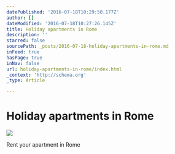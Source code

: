 ```yaml
---
datePublished: '2016-07-18T10:29:50.177Z'
author: []
dateModified: '2016-07-18T10:27:26.145Z'
title: Holiday apartments in Rome
description: ''
starred: false
sourcePath: _posts/2016-07-18-holiday-apartments-in-rome.md
inFeed: true
hasPage: true
inNav: false
url: holiday-apartments-in-rome/index.html
_context: 'http://schema.org'
_type: Article

---
```

# Holiday apartments in Rome
![](https://the-grid-user-content.s3-us-west-2.amazonaws.com/692c7622-3d48-454f-a03e-f8ee91c39a59.jpg)

Rent your apartment in Rome